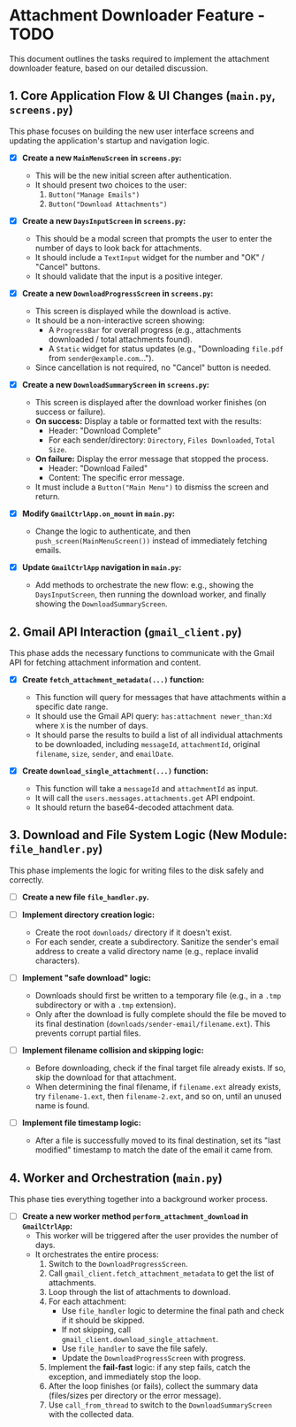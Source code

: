 # Attachment Downloader Feature - TODO

This document outlines the tasks required to implement the attachment downloader feature, based on our detailed discussion.

## 1. Core Application Flow & UI Changes (`main.py`, `screens.py`)

This phase focuses on building the new user interface screens and updating the application's startup and navigation logic.

-   [x] **Create a new `MainMenuScreen` in `screens.py`:**
    -   This will be the new initial screen after authentication.
    -   It should present two choices to the user:
        1.  `Button("Manage Emails")`
        2.  `Button("Download Attachments")`

-   [x] **Create a new `DaysInputScreen` in `screens.py`:**
    -   This should be a modal screen that prompts the user to enter the number of days to look back for attachments.
    -   It should include a `TextInput` widget for the number and "OK" / "Cancel" buttons.
    -   It should validate that the input is a positive integer.

-   [x] **Create a new `DownloadProgressScreen` in `screens.py`:**
    -   This screen is displayed while the download is active.
    -   It should be a non-interactive screen showing:
        -   A `ProgressBar` for overall progress (e.g., attachments downloaded / total attachments found).
        -   A `Static` widget for status updates (e.g., "Downloading `file.pdf` from `sender@example.com`...").
    -   Since cancellation is not required, no "Cancel" button is needed.

-   [x] **Create a new `DownloadSummaryScreen` in `screens.py`:**
    -   This screen is displayed after the download worker finishes (on success or failure).
    -   **On success:** Display a table or formatted text with the results:
        -   Header: "Download Complete"
        -   For each sender/directory: `Directory`, `Files Downloaded`, `Total Size`.
    -   **On failure:** Display the error message that stopped the process.
        -   Header: "Download Failed"
        -   Content: The specific error message.
    -   It must include a `Button("Main Menu")` to dismiss the screen and return.

-   [x] **Modify `GmailCtrlApp.on_mount` in `main.py`:**
    -   Change the logic to authenticate, and then `push_screen(MainMenuScreen())` instead of immediately fetching emails.

-   [x] **Update `GmailCtrlApp` navigation in `main.py`:**
    -   Add methods to orchestrate the new flow: e.g., showing the `DaysInputScreen`, then running the download worker, and finally showing the `DownloadSummaryScreen`.

## 2. Gmail API Interaction (`gmail_client.py`)

This phase adds the necessary functions to communicate with the Gmail API for fetching attachment information and content.

-   [x] **Create `fetch_attachment_metadata(...)` function:**
    -   This function will query for messages that have attachments within a specific date range.
    -   It should use the Gmail API query: `has:attachment newer_than:Xd` where `X` is the number of days.
    -   It should parse the results to build a list of all individual attachments to be downloaded, including `messageId`, `attachmentId`, original `filename`, `size`, `sender`, and `emailDate`.

-   [x] **Create `download_single_attachment(...)` function:**
    -   This function will take a `messageId` and `attachmentId` as input.
    -   It will call the `users.messages.attachments.get` API endpoint.
    -   It should return the base64-decoded attachment data.

## 3. Download and File System Logic (New Module: `file_handler.py`)

This phase implements the logic for writing files to the disk safely and correctly.

-   [ ] **Create a new file `file_handler.py`.**

-   [ ] **Implement directory creation logic:**
    -   Create the root `downloads/` directory if it doesn't exist.
    -   For each sender, create a subdirectory. Sanitize the sender's email address to create a valid directory name (e.g., replace invalid characters).

-   [ ] **Implement "safe download" logic:**
    -   Downloads should first be written to a temporary file (e.g., in a `.tmp` subdirectory or with a `.tmp` extension).
    -   Only after the download is fully complete should the file be moved to its final destination (`downloads/sender-email/filename.ext`). This prevents corrupt partial files.

-   [ ] **Implement filename collision and skipping logic:**
    -   Before downloading, check if the final target file already exists. If so, skip the download for that attachment.
    -   When determining the final filename, if `filename.ext` already exists, try `filename-1.ext`, then `filename-2.ext`, and so on, until an unused name is found.

-   [ ] **Implement file timestamp logic:**
    -   After a file is successfully moved to its final destination, set its "last modified" timestamp to match the date of the email it came from.

## 4. Worker and Orchestration (`main.py`)

This phase ties everything together into a background worker process.

-   [ ] **Create a new worker method `perform_attachment_download` in `GmailCtrlApp`:**
    -   This worker will be triggered after the user provides the number of days.
    -   It orchestrates the entire process:
        1.  Switch to the `DownloadProgressScreen`.
        2.  Call `gmail_client.fetch_attachment_metadata` to get the list of attachments.
        3.  Loop through the list of attachments to download.
        4.  For each attachment:
            -   Use `file_handler` logic to determine the final path and check if it should be skipped.
            -   If not skipping, call `gmail_client.download_single_attachment`.
            -   Use `file_handler` to save the file safely.
            -   Update the `DownloadProgressScreen` with progress.
        5.  Implement the **fail-fast** logic: if any step fails, catch the exception, and immediately stop the loop.
        6.  After the loop finishes (or fails), collect the summary data (files/sizes per directory or the error message).
        7.  Use `call_from_thread` to switch to the `DownloadSummaryScreen` with the collected data.
